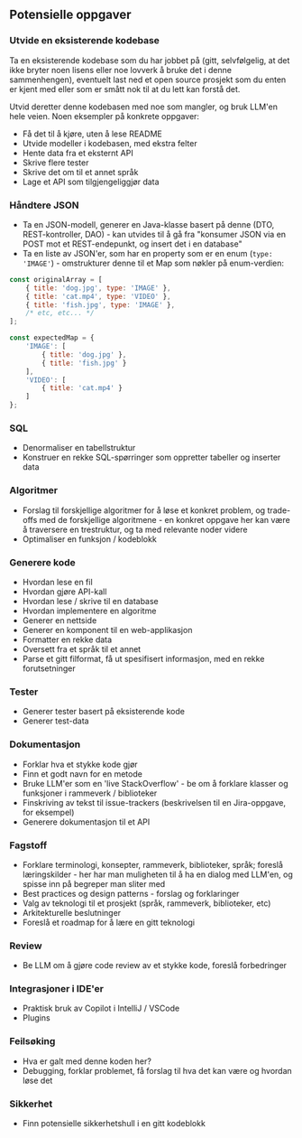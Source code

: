 ## Potensielle oppgaver

### Utvide en eksisterende kodebase

Ta en eksisterende kodebase som du har jobbet på (gitt, selvfølgelig, at det ikke bryter noen lisens eller noe lovverk å bruke det i denne sammenhengen),
eventuelt last ned et open source prosjekt som du enten er kjent med eller som er smått nok til at du lett kan forstå det.

Utvid deretter denne kodebasen med noe som mangler, og bruk LLM'en hele veien.
Noen eksempler på konkrete oppgaver:

- Få det til å kjøre, uten å lese README
- Utvide modeller i kodebasen, med ekstra felter
- Hente data fra et eksternt API
- Skrive flere tester
- Skrive det om til et annet språk
- Lage et API som tilgjengeliggjør data

### Håndtere JSON

- Ta en JSON-modell, generer en Java-klasse basert på denne (DTO, REST-kontroller, DAO) -
  kan utvides til å gå fra "konsumer JSON via en POST mot et REST-endepunkt, og insert det i en database"
- Ta en liste av JSON'er, som har en property som er en enum (`type: 'IMAGE'`) - omstrukturer denne til et Map som nøkler på enum-verdien:

```javascript
const originalArray = [
    { title: 'dog.jpg', type: 'IMAGE' },
    { title: 'cat.mp4', type: 'VIDEO' },
    { title: 'fish.jpg', type: 'IMAGE' },
    /* etc, etc... */
];

const expectedMap = {
    'IMAGE': [
        { title: 'dog.jpg' },
        { title: 'fish.jpg' }
    ],
    'VIDEO': [
        { title: 'cat.mp4' }
    ]
};
```

### SQL

- Denormaliser en tabellstruktur
- Konstruer en rekke SQL-spørringer som oppretter tabeller og inserter data

### Algoritmer

- Forslag til forskjellige algoritmer for å løse et konkret problem, og trade-offs med de forskjellige algoritmene -
  en konkret oppgave her kan være å traversere en trestruktur, og ta med relevante noder videre
- Optimaliser en funksjon / kodeblokk

### Generere kode

- Hvordan lese en fil
- Hvordan gjøre API-kall
- Hvordan lese / skrive til en database
- Hvordan implementere en algoritme
- Generer en nettside
- Generer en komponent til en web-applikasjon
- Formatter en rekke data
- Oversett fra et språk til et annet
- Parse et gitt filformat, få ut spesifisert informasjon, med en rekke forutsetninger

### Tester

- Generer tester basert på eksisterende kode
- Generer test-data

### Dokumentasjon

- Forklar hva et stykke kode gjør
- Finn et godt navn for en metode
- Bruke LLM'er som en 'live StackOverflow' - be om å forklare klasser og funksjoner i rammeverk / biblioteker
- Finskriving av tekst til issue-trackers (beskrivelsen til en Jira-oppgave, for eksempel)
- Generere dokumentasjon til et API

### Fagstoff

- Forklare terminologi, konsepter, rammeverk, biblioteker, språk; foreslå læringskilder -
  her har man muligheten til å ha en dialog med LLM'en, og spisse inn på begreper man sliter med
- Best practices og design patterns - forslag og forklaringer
- Valg av teknologi til et prosjekt (språk, rammeverk, biblioteker, etc)
- Arkitekturelle beslutninger
- Foreslå et roadmap for å lære en gitt teknologi

### Review

- Be LLM om å gjøre code review av et stykke kode, foreslå forbedringer

### Integrasjoner i IDE'er

- Praktisk bruk av Copilot i IntelliJ / VSCode
- Plugins

### Feilsøking

- Hva er galt med denne koden her?
- Debugging, forklar problemet, få forslag til hva det kan være og hvordan løse det

### Sikkerhet

- Finn potensielle sikkerhetshull i en gitt kodeblokk
